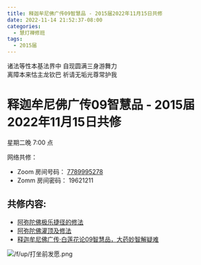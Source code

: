 ```yaml
---
title: 释迦牟尼佛广传09智慧品 - 2015届2022年11月15日共修
date: 2022-11-14 21:52:37-08:00
categories:
  - 慧灯禅修班
tags:
  - 2015届
---
```


诸法等性本基法界中 自现圆满三身游舞力  
离障本来怙主龙钦巴 祈请无垢光尊常护我

# 释迦牟尼佛广传09智慧品 - 2015届2022年11月15日共修

星期二晚 7:00 点

网络共修：

- Zoom 房间号码： [7789995278](https://us02web.zoom.us/j/7789995278?pwd=VjZmbWJFY2k2K0E5RVB2cTNIQmhqUT09)
- Zomm 房间密码： 19621211

## 共修内容:

- [阿弥陀佛极乐捷径的修法](https://www.youtube.com/watch?v=uXSWtTpl6so)
- [阿弥陀佛灌顶及修法](https://www.youtube.com/watch?v=_104wnHFF38&t=4238s&ab_channel=%E7%B4%A2%E8%BE%BE%E5%90%89%E5%A0%AA%E5%B8%83)
- [释迦牟尼佛广传·白莲花论09智慧品，大药妙智解疑难](https://bj.cxb123.cc/ref/blhl/09/#p126)


![/f/up/打坐前发愿.png](/f/up/打坐前发愿.png)

